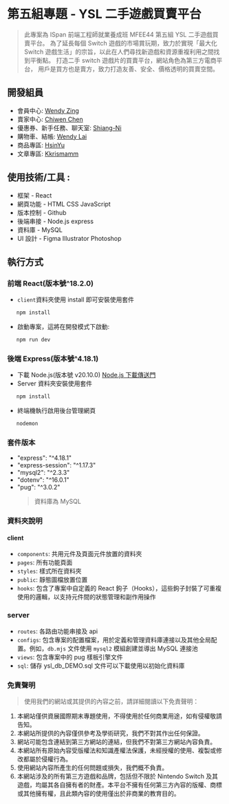 # 第五組專題 - YSL 二手遊戲買賣平台

> 此專案為 ISpan 前端工程師就業養成班 MFEE44 第五組 YSL 二手遊戲買賣平台。
> 為了延長每個 Switch 遊戲的市場賞玩期，致力於實現「最大化 Switch 遊戲生活」的宗旨，以此在人們尋找新遊戲和資源重複利用之間找到平衡點。
> 打造二手 switch 遊戲片的買賣平台，網站角色為第三方電商平台，
> 用戶是買方也是賣方，致力打造友善、安全、價格透明的買賣空間。

## 開發組員

- 會員中心: [Wendy Zing](https://github.com/ZingWen)
- 賣家中心: [Chiwen Chen](https://github.com/pollochen97)
- 優惠券、新手任務、聊天室: [Shiang-Ni](https://github.com/Shiang-Ni)
- 購物車、結帳: [Wendy Lai](https://github.com/opsuuu)
- 商品專區: [HsinYu](https://github.com/angela041199)
- 文章專區: [Kkrismamm](https://github.com/Kkrismamm)

## 使用技術/工具 :

- 框架 - React
- 網頁功能 - HTML CSS JavaScript
- 版本控制 - Github
- 後端串接 - Node.js express
- 資料庫 - MySQL
- UI 設計 - Figma Illustrator Photoshop

## 執行方式

### 前端 React(版本號^18.2.0)

- `client`資料夾使用 install 即可安裝使用套件

```sh
   npm install
```

- 啟動專案，這將在開發模式下啟動:

```sh
   npm run dev
```

### 後端 Express(版本號^4.18.1)

- 下載 Node.js(版本號 v20.10.0) [Node.js 下載傳送門](https://nodejs.org/en)
- Server 資料夾安裝使用套件

```sh
   npm install
```

- 終端機執行啟用後台管理網頁

```sh
   nodemon
```

### 套件版本

- "express": "^4.18.1"
- "express-session": "^1.17.3"
- "mysql2": "^2.3.3"
- "dotenv": "^16.0.1"
- "pug": "^3.0.2"
  > 資料庫為 MySQL

### 資料夾說明

#### client

- `components`: 共用元件及頁面元件放置的資料夾
- `pages`: 所有功能頁面
- `styles`: 樣式所在資料夾
- `public`: 靜態圖檔放置位置
- `hooks`: 包含了專案中自定義的 React 鉤子（Hooks），這些鉤子封裝了可重複使用的邏輯，以支持元件間的狀態管理和副作用操作

### server

- `routes`: 各路由功能串接及 api
- `configs`: 包含專案的配置檔案，用於定義和管理資料庫連接以及其他全局配置。例如，`db.mjs` 文件使用 `mysql2` 模組創建並導出 MySQL 連接池
- `views`: 包含專案中的 pug 樣板引擎文件
- `sql`: 儲存 ysl_db_DEMO.sql 文件可以下載使用以初始化資料庫

### 免責聲明

> 使用我們的網站或其提供的內容之前，請詳細閱讀以下免責聲明：

1. 本網站僅供資展國際期末專題使用，不得使用於任何商業用途，如有侵權敬請告知。
2. 本網站所提供的內容僅供參考及學術研究，我們不對其作出任何保證。
3. 網站可能包含連結到第三方網站的連結，但我們不對第三方網站內容負責。
4. 本網站所有原始內容受版權法和知識產權法保護，未經授權的使用、複製或修改都屬於侵權行為。
5. 使用網站內容所產生的任何問題或損失，我們概不負責。
6. 本網站涉及的所有第三方遊戲和品牌，包括但不限於 Nintendo Switch 及其遊戲，均屬其各自擁有者的財產。本平台不擁有任何第三方內容的版權、商標或其他擁有權，且此類內容的使用僅出於非商業的教育目的。
   >
